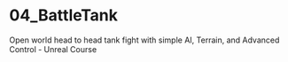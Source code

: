 # 04_BattleTank
Open world head to head tank fight with simple AI, Terrain, and Advanced Control - Unreal Course
